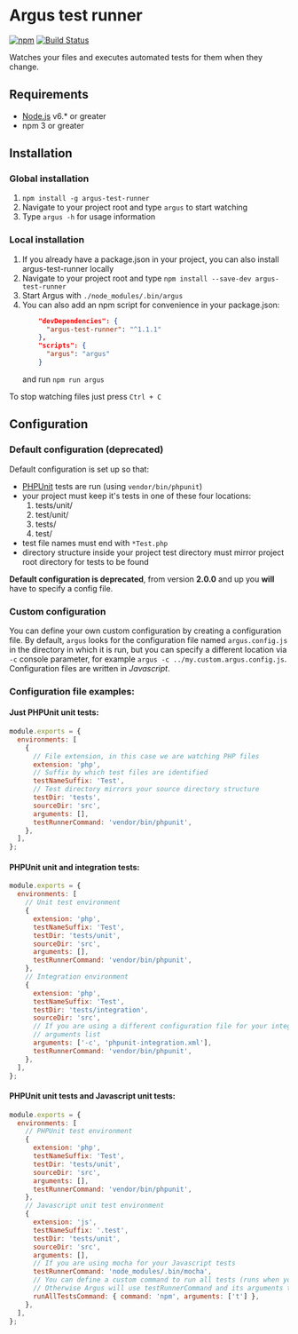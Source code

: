 Argus test runner
=================

[![npm](https://img.shields.io/npm/v/argus-test-runner.svg)](https://www.npmjs.com/package/argus-test-runner) [![Build Status](https://travis-ci.org/ldgit/argus.svg?branch=master)](https://travis-ci.org/ldgit/argus)

Watches your files and executes automated tests for them when they change.

## Requirements
* [Node.js](https://nodejs.org/en/) v6.* or greater
* npm 3 or greater

## Installation

### Global installation
1. ```npm install -g argus-test-runner```
30. Navigate to your project root and type ```argus``` to start watching
50. Type ```argus -h``` for usage information

### Local installation
1. If you already have a package.json in your project, you can also install argus-test-runner locally
20. Navigate to your project root and type ```npm install --save-dev argus-test-runner```
30. Start Argus with ```./node_modules/.bin/argus```
40. You can also add an npm script for convenience in your package.json:
    ```json
        "devDependencies": {
          "argus-test-runner": "^1.1.1"
        },
        "scripts": {
          "argus": "argus"
        }
    ```
    and run ```npm run argus```

To stop watching files just press ```Ctrl + C```

## Configuration

### Default configuration (**deprecated**)
Default configuration is set up so that:
* [PHPUnit](https://phpunit.de/) tests are run (using ```vendor/bin/phpunit```)
* your project must keep it's tests in one of these four locations:
  1. tests/unit/
  20. test/unit/
  30. tests/
  40. test/
* test file names must end with ```*Test.php```
* directory structure inside your project test directory must mirror project root directory for tests to be found

**Default configuration is deprecated**, from version **2.0.0** and up you **will** have to specify a config file.

### Custom configuration
You can define your own custom configuration by creating a configuration file. By default, ```argus``` looks for the configuration file named ```argus.config.js``` in the directory in which it is run, but you can specify a different location via ```-c``` console parameter, for example ```argus -c ../my.custom.argus.config.js```.
Configuration files are written in *Javascript*.

### Configuration file examples:

#### Just PHPUnit unit tests:
```javascript
module.exports = {
  environments: [
    {
      // File extension, in this case we are watching PHP files
      extension: 'php',
      // Suffix by which test files are identified
      testNameSuffix: 'Test',
      // Test directory mirrors your source directory structure
      testDir: 'tests',
      sourceDir: 'src',
      arguments: [],
      testRunnerCommand: 'vendor/bin/phpunit',
    },
  ],
};
```

#### PHPUnit unit and integration tests:
```javascript
module.exports = {
  environments: [
    // Unit test environment
    {
      extension: 'php',
      testNameSuffix: 'Test',
      testDir: 'tests/unit',
      sourceDir: 'src',
      arguments: [],
      testRunnerCommand: 'vendor/bin/phpunit',
    },
    // Integration environment
    {
      extension: 'php',
      testNameSuffix: 'Test',
      testDir: 'tests/integration',
      sourceDir: 'src',
      // If you are using a different configuration file for your integration tests, you can specify it in the
      // arguments list
      arguments: ['-c', 'phpunit-integration.xml'],
      testRunnerCommand: 'vendor/bin/phpunit',
    },
  ],
};
```

#### PHPUnit unit tests and Javascript unit tests:
```javascript
module.exports = {
  environments: [
    // PHPUnit test environment
    {
      extension: 'php',
      testNameSuffix: 'Test',
      testDir: 'tests/unit',
      sourceDir: 'src',
      arguments: [],
      testRunnerCommand: 'vendor/bin/phpunit',
    },
    // Javascript unit test environment
    {
      extension: 'js',
      testNameSuffix: '.test',
      testDir: 'tests/unit',
      sourceDir: 'src',
      arguments: [],
      // If you are using mocha for your Javascript tests
      testRunnerCommand: 'node_modules/.bin/mocha',
      // You can define a custom command to run all tests (runs when you press "a" when Argus is running).
      // Otherwise Argus will use testRunnerCommand and its arguments to run all tests.
      runAllTestsCommand: { command: 'npm', arguments: ['t'] },
    },
  ],
};
```

